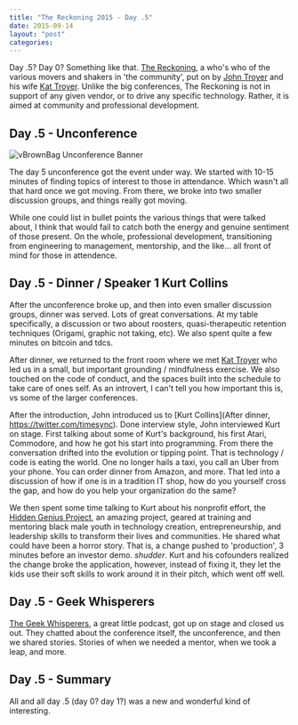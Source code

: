```yaml
---
title: "The Reckoning 2015 - Day .5"
date: 2015-09-14
layout: "post"
categories: 
---
```


Day .5? Day 0? Something like that. [The Reckoning](http://thereckoning.techreckoning.com/), a who's who of the various movers and shakers in 'the community', put on by [John Troyer](https://twitter.com/jtroyer) and his wife [Kat Troyer](https://twitter.com/dailykat). Unlike the big conferences, The Reckoning is not in support of any given vendor, or to drive any specific technology. Rather, it is aimed at community and professional development.

## Day .5 - Unconference

![vBrownBag Unconference Banner](https://pbs.twimg.com/media/COz1mD1UkAAhzD_.jpg)

The day 5 unconference got the event under way. We started with 10-15 minutes of finding topics of interest to those in attendance. Which wasn't all that hard once we got moving. From there, we broke into two smaller discussion groups, and things really got moving.

While one could list in bullet points the various things that were talked about, I think that would fail to catch both the energy and genuine sentiment of those present. On the whole, professional development, transitioning from engineering to management, mentorship, and the like... all front of mind for those in attendence.

## Day .5 - Dinner / Speaker 1 Kurt Collins

After the unconference broke up, and then into even smaller discussion groups, dinner was served. Lots of great conversations. At my table specifically, a discussion or two about roosters, quasi-therapeutic retention techniques (Origami, graphic not taking, etc). We also spent quite a few minutes on bitcoin and tdcs.

After dinner, we returned to the front room where we met [Kat Troyer](https://twitter.com/dailykat) who led us in a small, but important grounding / mindfulness exercise. We also touched on the code of conduct, and the spaces built into the schedule to take care of ones self. As an introvert, I can't tell you how important this is, vs some of the larger conferences.

After the introduction, John introduced us to [Kurt Collins](After dinner, https://twitter.com/timesync). Done interview style, John interviewed Kurt on stage. First talking about some of Kurt's background, his first Atari, Commodore, and how he got his start into programming. From there the conversation drifted into the evolution or tipping point. That is technology / code is eating the world. One no longer hails a taxi, you call an Uber from your phone. You can order dinner from Amazon, and more. That led into a discussion of how if one is in a tradition IT shop, how do you yourself cross the gap, and how do you help your organization do the same?

We then spent some time talking to Kurt about his nonprofit effort, the [Hidden Genius Project](http://www.hiddengeniusproject.org/), an amazing project, geared at training and mentoring black male youth in technology creation, entrepreneurship, and leadership skills to transform their lives and communities. He shared what could have been a horror story. That is, a change pushed to 'production', 3 minutes before an investor demo. *shudder*. Kurt and his cofounders realized the change broke the application, however, instead of fixing it, they let the kids use their soft skills to work around it in their pitch, which went off well.

## Day .5 - Geek Whisperers

[The Geek Whisperers](http://geek-whisperers.com/), a great little podcast, got up on stage and closed us out. They chatted about the conference itself, the unconference, and then we shared stories. Stories of when we needed a mentor, when we took a leap, and more.

## Day .5 - Summary

All and all day .5 (day 0? day 1?) was a new and wonderful kind of interesting.
